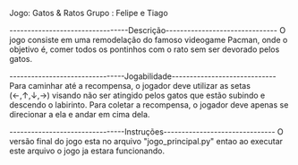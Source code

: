 Jogo: Gatos & Ratos
Grupo : Felipe e Tiago 

---------------------------------Descrição------------------------------- O jogo consiste em uma remodelação do famoso videogame Pacman, onde o objetivo é, comer todos os pontinhos com o rato sem ser devorado pelos gatos.

--------------------------------Jogabilidade----------------------------- Para caminhar até a recompensa, o jogador deve utilizar as setas (←,↑,↓,→) visando não ser atingido pelos gatos que estão subindo e descendo o labirinto. Para coletar a recompensa, o jogador deve apenas se direcionar a ela e andar em cima dela.

--------------------------------Instruções------------------------------- O versão final do jogo esta no arquivo "jogo_principal.py" entao ao executar este arquivo o jogo ja estara funcionando.
